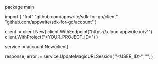 package main

import (
    "fmt"
    "github.com/appwrite/sdk-for-go/client"
    "github.com/appwrite/sdk-for-go/account"
)

client := client.New(
    client.WithEndpoint("https://<REGION>.cloud.appwrite.io/v1")
    client.WithProject("<YOUR_PROJECT_ID>")
)

service := account.New(client)

response, error := service.UpdateMagicURLSession(
    "<USER_ID>",
    "<SECRET>",
)

